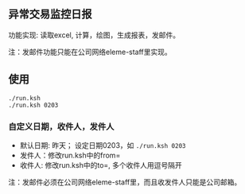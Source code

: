 ## 异常交易监控日报

功能实现: 读取excel, 计算，绘图，生成报表，发邮件。

注：发邮件功能只能在公司网络eleme-staff里实现。

## 使用

```
./run.ksh
./run.ksh 0203
```

### 自定义日期，收件人，发件人

* 默认日期: 昨天； 设定日期0203，如 `./run.ksh 0203`
* 发件人：修改run.ksh中的from=
* 收件人: 修改run.ksh中的to=, 多个收件人用逗号隔开

注：发邮件必须在公司网络eleme-staff里，而且收发件人只能是公司邮箱。

